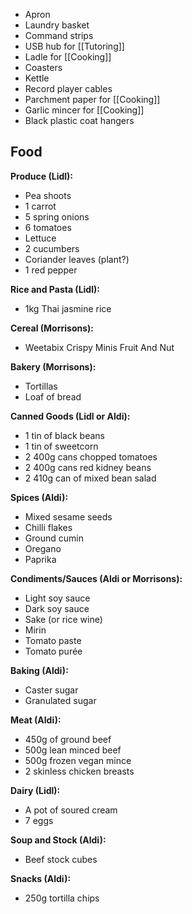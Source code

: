  - Apron
 - Laundry basket
 - Command strips
 - USB hub for [[Tutoring]]
 - Ladle for [[Cooking]]
 - Coasters
 - Kettle
 - Record player cables
 - Parchment paper for [[Cooking]]
 - Garlic mincer for [[Cooking]]
 - Black plastic coat hangers
## Food
**Produce (Lidl):**
- Pea shoots
- 1 carrot
- 5 spring onions
- 6 tomatoes
- Lettuce
- 2 cucumbers
- Coriander leaves (plant?)
- 1 red pepper

**Rice and Pasta (Lidl):**
- 1kg Thai jasmine rice

**Cereal (Morrisons):**
- Weetabix Crispy Minis Fruit And Nut

**Bakery (Morrisons):**
- Tortillas
- Loaf of bread

**Canned Goods (Lidl or Aldi):**
- 1 tin of black beans
- 1 tin of sweetcorn
- 2 400g cans chopped tomatoes
- 2 400g cans red kidney beans
- 2 410g can of mixed bean salad

**Spices (Aldi):**
- Mixed sesame seeds
- Chilli flakes
- Ground cumin
- Oregano
- Paprika

**Condiments/Sauces (Aldi or Morrisons):**
- Light soy sauce
- Dark soy sauce
- Sake (or rice wine)
- Mirin
- Tomato paste
- Tomato purée

**Baking (Aldi):**
- Caster sugar
- Granulated sugar

**Meat (Aldi):**
- 450g of ground beef
- 500g lean minced beef
- 500g frozen vegan mince
- 2 skinless chicken breasts

**Dairy (Lidl):**
- A pot of soured cream
- 7 eggs

**Soup and Stock (Aldi):**
- Beef stock cubes

**Snacks (Aldi):**
- 250g tortilla chips